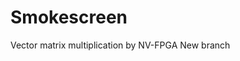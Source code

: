 <!--
 * @Author: haozhang haozhang@mail.sdu.edu.cn
 * @Date: 2022-08-13 15:33:31
 * @LastEditors: haozhang haozhang@mail.sdu.edu.cn
 * @LastEditTime: 2022-08-13 16:39:50
 * @FilePath: /Smokescreen/README.md
 * @Description: 
 * 
 * Copyright (c) 2022 by haozhang haozhang@mail.sdu.edu.cn, All Rights Reserved. 
-->
# Smokescreen
Vector matrix multiplication by NV-FPGA
New branch